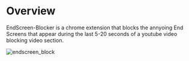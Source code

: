 
# Overview

EndScreen-Blocker is a chrome extension that blocks the annyoing End Screens that appear during the last 5-20 seconds of a youtube video blocking video section.

![endscreen_block](https://github.com/gaurav89830/EndScreen-Blocker/assets/40051865/09fa4fa2-ec50-48be-9d99-d4180edc5398)
